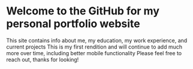 # Welcome to the GitHub for my personal portfolio website
This site contains info about me, my education, my work experience, and current projects
This is my first rendition and will continue to add much more over time, including better mobile functionality
Please feel free to reach out, thanks for looking!
